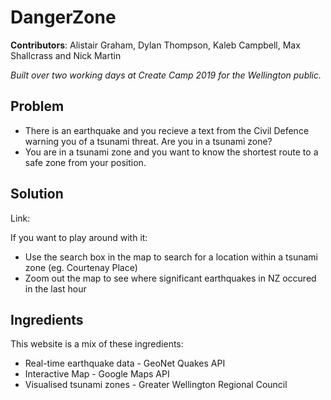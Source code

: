 # DangerZone

**Contributors**: Alistair Graham, Dylan Thompson, Kaleb Campbell, Max Shallcrass and Nick Martin

*Built over two working days at Create Camp 2019 for the Wellington public.*

## Problem

- There is an earthquake and you recieve a text from the Civil Defence warning you of a tsunami threat. Are you in a tsunami zone?
- You are in a tsunami zone and you want to know the shortest route to a safe zone from your position.

## Solution

Link:

If you want to play around with it:
- Use the search box in the map to search for a location within a tsunami zone (eg. Courtenay Place)
- Zoom out the map to see where significant earthquakes in NZ occured in the last hour

## Ingredients

This website is a mix of these ingredients:
- Real-time earthquake data - GeoNet Quakes API
- Interactive Map - Google Maps API
- Visualised tsunami zones - Greater Wellington Regional Council 

